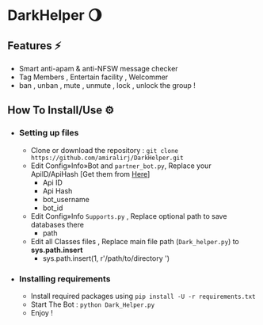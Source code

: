 # DarkHelper 🌖
## Features ⚡️
   - Smart anti-apam & anti-NFSW message checker
   - Tag Members , Entertain facility , Welcommer 
   - ban , unban , mute , unmute , lock , unlock the group ! 
## How To Install/Use  ⚙️
- ### Setting up files
    - Clone or download the repository : `git clone https://github.com/amiralirj/DarkHelper.git`
    - Edit Config»Info»Bot and `partner_bot.py`, Replace your ApiID/ApiHash [Get them from [Here](https://my.telegram.org/)]
        -  Api ID
        -  Api Hash 
        -  bot_username
        -  bot_id
    - Edit Config»Info `Supports.py` , Replace optional path to save databases there  
        -  path 
    - Edit all Classes files , Replace main file path (`Dark_helper.py`) to **sys.path.insert** 
        -  sys.path.insert(1, r'/path/to/directory ')
- ### Installing requirements
    - Install required packages using `pip install -U -r requirements.txt`
    - Start The Bot : `python Dark_Helper.py`
    - Enjoy !
